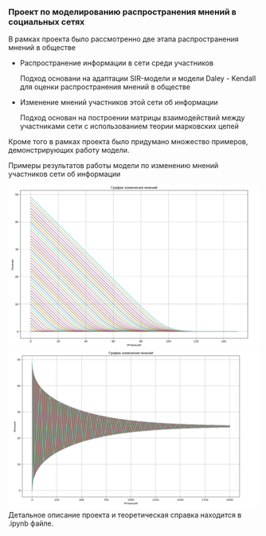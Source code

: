 ### Проект по моделированию распространения мнений в социальных сетях

В рамках проекта было рассмотренно две этапа распространения мнений в обществе

* Распространение информации в сети среди участников

    Подход основани на адаптации SIR-модели и модели Daley - Kendall для оценки распространения мнений в обществе

* Изменение мнений участников этой сети об информации 
    
    Подход основан на построении матрицы взаимодействий между участниками сети с использованием теории марковских цепей

Кроме того в рамках проекта было придумано множество примеров, демонстрирующих работу модели.

Примеры результатов работы модели по изменению мнений участников сети об информации

<img src="graph1.png" width="700"/>
<img src="graph2.png" width="700"/> 
Детальное описание проекта и теоретическая справка находится в .ipynb файле.
